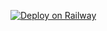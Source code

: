 [![Deploy on Railway](https://railway.app/button.svg)](https://railway.app/template/dyBBQq?referralCode=aRm1rc)
